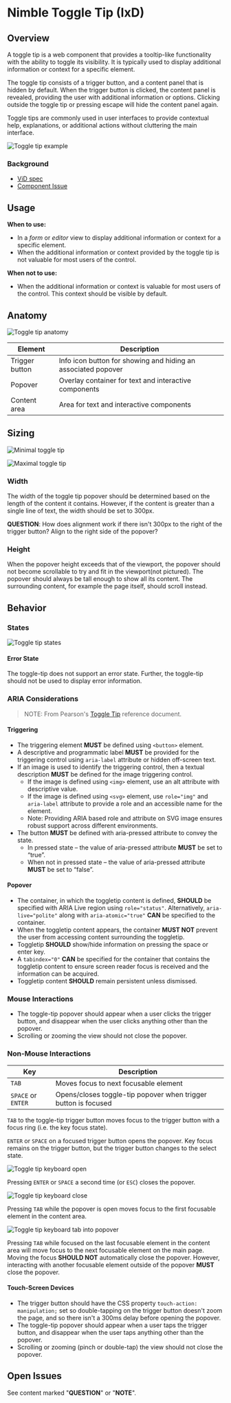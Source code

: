 # Nimble Toggle Tip (IxD)

## Overview

A toggle tip is a web component that provides a tooltip-like functionality with the ability to toggle its visibility. It is typically used to display additional information or context for a specific element.

The toggle tip consists of a trigger button, and a content panel that is hidden by default. When the trigger button is clicked, the content panel is revealed, providing the user with additional information or options. Clicking outside the toggle tip or pressing escape will hide the content panel again.

Toggle tips are commonly used in user interfaces to provide contextual help, explanations, or additional actions without cluttering the main interface.

![Toggle tip example](./spec-images/example-toggle-tip.png)

### Background

-   [ViD spec](https://www.figma.com/file/PO9mFOu5BCl8aJvFchEeuN/Nimble_Components?type=design&node-id=5308-156796&mode=dev)
-   [Component Issue](https://github.com/ni/nimble/issues/1876)

## Usage

**When to use:**

-   In a _form_ or _editor_ view to display additional information or context for a specific element.
-   When the additional information or context provided by the toggle tip is not valuable for most users of the control.

**When not to use:**

-   When the additional information or context is valuable for most users of the control. This context should be visible by default.

## Anatomy

![Toggle tip anatomy](./spec-images/anatomy.png)

| Element        | Description                                                   |
| -------------- | ------------------------------------------------------------- |
| Trigger button | Info icon button for showing and hiding an associated popover |
| Popover        | Overlay container for text and interactive components         |
| Content area   | Area for text and interactive components                      |

## Sizing

![Minimal toggle tip](./spec-images/minimal-toggle-tip.png)

![Maximal toggle tip](./spec-images/maximal-toggle-tip.png)

### Width

The width of the toggle tip popover should be determined based on the length of the content it contains. However, if the content is greater than a single line of text, the width should be set to 300px.

**QUESTION**: How does alignment work if there isn't 300px to the right of the trigger button? Align to the right side of the popover?

### Height

When the popover height exceeds that of the viewport, the popover should not become scrollable to try and fit in the viewport(not pictured). The popover should always be tall enough to show all its content. The surrounding content, for example the page itself, should scroll instead.

## Behavior

### States

![Toggle tip states](./spec-images/states.png)

#### Error State

The toggle-tip does not support an error state. Further, the toggle-tip should not be used to display error information.

### ARIA Considerations

> NOTE: From Pearson's [Toggle Tip](https://accessibility.pearson.com/resources/developers-corner/reference-library/tooltips-and-toggletips/index.php) reference document.

#### Triggering

-   The triggering element **MUST** be defined using `<button>` element.
-   A descriptive and programmatic label **MUST** be provided for the triggering control using `aria-label` attribute or hidden off-screen text.
-   If an image is used to identify the triggering control, then a textual description **MUST** be defined for the image triggering control.
    -   If the image is defined using `<img>` element, use an alt attribute with descriptive value.
    -   If the image is defined using `<svg>` element, use `role="img"` and `aria-label` attribute to provide a role and an accessible name for the element.
    -   Note: Providing ARIA based role and attribute on SVG image ensures robust support across different environments.
-   The button **MUST** be defined with aria-pressed attribute to convey the state.
    -   In pressed state – the value of aria-pressed attribute **MUST** be set to “true”.
    -   When not in pressed state – the value of aria-pressed attribute **MUST** be set to “false”.

#### Popover

-   The container, in which the toggletip content is defined, **SHOULD** be specified with ARIA Live region using `role="status"`. Alternatively, `aria-live="polite"` along with `aria-atomic="true"` **CAN** be specified to the container.
-   When the toggletip content appears, the container **MUST NOT** prevent the user from accessing content surrounding the toggletip.
-   Toggletip **SHOULD** show/hide information on pressing the space or enter key.
-   A `tabindex="0"` **CAN** be specified for the container that contains the toggletip content to ensure screen reader focus is received and the information can be acquired.
-   Toggletip content **SHOULD** remain persistent unless dismissed.

### Mouse Interactions

-   The toggle-tip popover should appear when a user clicks the trigger button, and disappear when the user clicks anything other than the popover.
-   Scrolling or zooming the view should not close the popover.

### Non-Mouse Interactions

| Key                | Description                                                    |
| ------------------ | -------------------------------------------------------------- |
| `TAB`              | Moves focus to next focusable element                          |
| `SPACE` or `ENTER` | Opens/closes toggle-tip popover when trigger button is focused |

`TAB` to the toggle-tip trigger button moves focus to the trigger button with a focus ring (i.e. the key focus state).

`ENTER` or `SPACE` on a focused trigger button opens the popover. Key focus remains on the trigger button, but the trigger button changes to the select state.

![Toggle tip keyboard open](./spec-images/key-toggle-open.png)

Pressing `ENTER` or `SPACE` a second time (or `ESC`) closes the popover.

![Toggle tip keyboard close](./spec-images/key-toggle-close.png)

Pressing `TAB` while the popover is open moves focus to the first focusable element in the content area.

![Toggle tip keyboard tab into popover](./spec-images/key-tab-popover.png)

Pressing `TAB` while focused on the last focusable element in the content area will move focus to the next focusable element on the main page. Moving the focus **SHOULD NOT** automatically close the popover. However, interacting with another focusable element outside of the popover **MUST** close the popover.

#### Touch-Screen Devices

-   The trigger button should have the CSS property `touch-action: manipulation;` set so double-tapping on the trigger button doesn't zoom the page, and so there isn't a 300ms delay before opening the popover.
-   The toggle-tip popover should appear when a user taps the trigger button, and disappear when the user taps anything other than the popover.
-   Scrolling or zooming (pinch or double-tap) the view should not close the popover.

## Open Issues

See content marked "**QUESTION**" or "**NOTE**".
